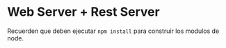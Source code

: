 # Web Server + Rest Server

Recuerden que deben ejecutar ```npm install``` para construir los modulos de node.
